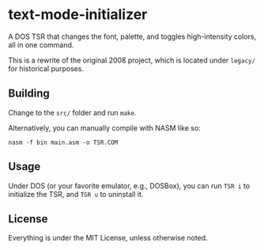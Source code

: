 # text-mode-initializer
A DOS TSR that changes the font, palette, and toggles high-intensity colors,
all in one command.

This is a rewrite of the original 2008 project, which is located under
`legacy/` for historical purposes.

## Building
Change to the `src/` folder and run `make`.

Alternatively, you can manually compile with NASM like so:

```
nasm -f bin main.asm -o TSR.COM
```

## Usage
Under DOS (or your favorite emulator, e.g., DOSBox), you can run
`TSR i` to initialize the TSR, and `TSR u` to uninstall it.

## License
Everything is under the MIT License, unless otherwise noted.
